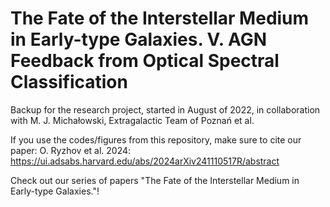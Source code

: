 # The Fate of the Interstellar Medium in Early-type Galaxies. V. AGN Feedback from Optical Spectral Classification
Backup for the research project, started in August of 2022, in collaboration with M. J. Michałowski, Extragalactic Team of Poznań et al.

If you use the codes/figures from this repository, make sure to cite our paper:
O. Ryzhov et al. 2024: https://ui.adsabs.harvard.edu/abs/2024arXiv241110517R/abstract

Check out our series of papers "The Fate of the Interstellar Medium in Early-type Galaxies."!
